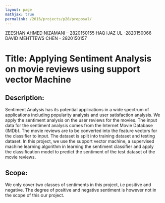 ```yaml
---
layout: page
mathjax: true
permalink: /2016/projects/p28/proposal/
---
```


ZEESHAN AHMED NIZAMANI – 2820150155
HAQ IJAZ UL -2820150066 
DAVID MEHTTEWS CHEN - 2820150157

# Title: Applying Sentiment Analysis on movie reviews using support vector Machine
## Description:
Sentiment Analysis has its potential applications in a wide spectrum of applications including popularity analysis and user satisfaction analysis.
We apply the sentiment analysis on the user reviews for the movies. The input data for the sentiment analysis comes from the Internet Movie Database (IMDb). The movie reviews are to be converted into the feature vectors for the classifier to input. The dataset is split into training dataset and testing dataset.
In this project, we use the support vector machine, a supervised machine learning algorithm in learning the sentiment classifier and apply the classification model to predict the sentiment of the test dataset of the movie reviews.

## Scope:
We only cover two classes of sentiments in this project, i.e positive and negative. The degree of positive and negative sentiment is however not in the scope of this our project.
